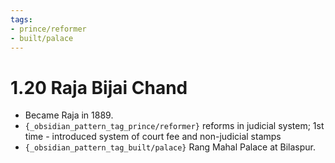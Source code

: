 ```yaml
---
tags:
- prince/reformer
- built/palace
---
```

   
# 1.20 Raja Bijai Chand   
   
- Became Raja in 1889.   
- `{_obsidian_pattern_tag_prince/reformer}` reforms in judicial system; 1st time - introduced system of court fee and non-judicial stamps   
- `{_obsidian_pattern_tag_built/palace}` Rang Mahal Palace at Bilaspur.